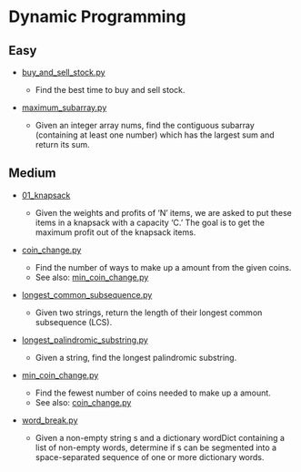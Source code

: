 Dynamic Programming
===================

## Easy

+ [buy_and_sell_stock.py](buy_and_sell_stock.py)
  - Find the best time to buy and sell stock.

+ [maximum_subarray.py](maximum_subarray.py)
  - Given an integer array nums, find the contiguous subarray (containing at least
    one number) which has the largest sum and return its sum.

## Medium

+ [01_knapsack](01_knapsack.py)
  - Given the weights and profits of ‘N’ items, we are asked to put these items in a knapsack with a 
    capacity ‘C.’ The goal is to get the maximum profit out of the knapsack items.
    
+ [coin_change.py](coin_change.py)
  - Find the number of ways to make up a amount from the given coins. 
  - See also: [min_coin_change.py](min_coin_change.py)

+ [longest_common_subsequence.py](longest_common_subsequence.py)
  - Given two strings, return the length of their longest common subsequence (LCS).

+ [longest_palindromic_substring.py](longest_palindromic_substring.py)
  - Given a string, find the longest palindromic substring.

+ [min_coin_change.py](min_coin_change.py)
  - Find the fewest number of coins needed to make up a amount. 
  - See also: [coin_change.py](coin_change.py)

+ [word_break.py](word_break.py)
  - Given a non-empty string s and a dictionary wordDict containing a list of
    non-empty words, determine if s can be segmented into a space-separated sequence
    of one or more dictionary words.

